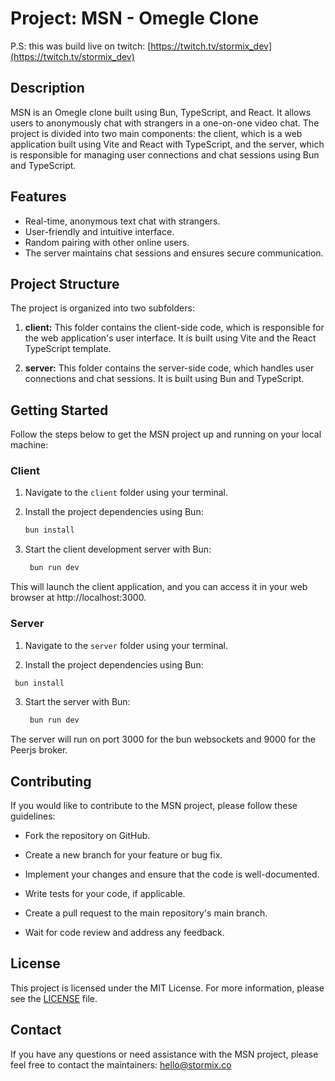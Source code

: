 # Project: MSN - Omegle Clone

P.S: this was build live on twitch: [https://twitch.tv/stormix_dev](https://twitch.tv/stormix_dev)

## Description

MSN is an Omegle clone built using Bun, TypeScript, and React. It allows users to anonymously chat with strangers in a one-on-one video chat. The project is divided into two main components: the client, which is a web application built using Vite and React with TypeScript, and the server, which is responsible for managing user connections and chat sessions using Bun and TypeScript.

## Features

- Real-time, anonymous text chat with strangers.
- User-friendly and intuitive interface.
- Random pairing with other online users.
- The server maintains chat sessions and ensures secure communication.

## Project Structure

The project is organized into two subfolders:

1. **client:** This folder contains the client-side code, which is responsible for the web application's user interface. It is built using Vite and the React TypeScript template.

2. **server:** This folder contains the server-side code, which handles user connections and chat sessions. It is built using Bun and TypeScript.

## Getting Started

Follow the steps below to get the MSN project up and running on your local machine:

### Client

1. Navigate to the `client` folder using your terminal.

2. Install the project dependencies using Bun:

   ```bash
   bun install
   ```
  
3. Start the client development server with Bun:


   ```bash
    bun run dev
   ```

This will launch the client application, and you can access it in your web browser at http://localhost:3000.

### Server
1. Navigate to the `server` folder using your terminal.

2. Install the project dependencies using Bun:

  ```bash
   bun install
   ```
  
3. Start the server with Bun:

   ```bash
    bun run dev
   ```

The server will run on port 3000 for the bun websockets and 9000 for the Peerjs broker.


## Contributing
If you would like to contribute to the MSN project, please follow these guidelines:

- Fork the repository on GitHub.

- Create a new branch for your feature or bug fix.

- Implement your changes and ensure that the code is well-documented.

- Write tests for your code, if applicable.

- Create a pull request to the main repository's main branch.

- Wait for code review and address any feedback.

## License

This project is licensed under the MIT License. For more information, please see the [LICENSE](./LICENSE) file.

## Contact

If you have any questions or need assistance with the MSN project, please feel free to contact the maintainers: <hello@stormix.co>




